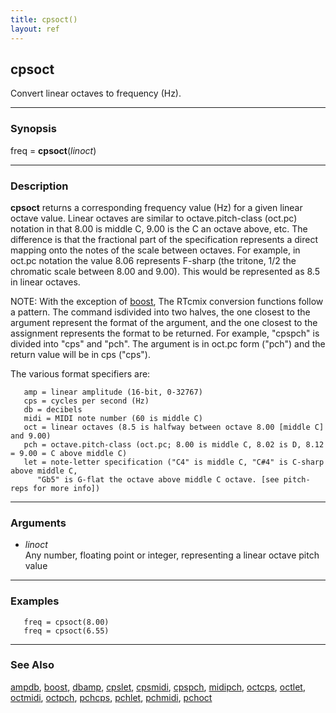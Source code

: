 ```yaml
---
title: cpsoct()
layout: ref
---
```


## cpsoct

Convert linear octaves to frequency (Hz).

-----

### Synopsis

freq = **cpsoct**(*linoct*)

-----

### Description

**cpsoct** returns a corresponding frequency value (Hz) for a given
linear octave value. Linear octaves are similar to octave.pitch-class
(oct.pc) notation in that 8.00 is middle C, 9.00 is the C an octave
above, etc. The difference is that the fractional part of the
specification represents a direct mapping onto the notes of the scale
between octaves. For example, in oct.pc notation the value 8.06
represents F-sharp (the tritone, 1/2 the chromatic scale between 8.00
and 9.00). This would be represented as 8.5 in linear octaves.

NOTE: With the exception of [boost](boost.html), The RTcmix conversion
functions follow a pattern. The command isdivided into two halves, the
one closest to the argument represent the format of the argument, and
the one closest to the assignment represents the format to be returned.
For example, "cpspch" is divided into "cps" and "pch". The argument is
in oct.pc form ("pch") and the return value will be in cps ("cps").

The various format specifiers are:

``` 
   amp = linear amplitude (16-bit, 0-32767)
   cps = cycles per second (Hz)
   db = decibels
   midi = MIDI note number (60 is middle C)
   oct = linear octaves (8.5 is halfway between octave 8.00 [middle C] and 9.00)
   pch = octave.pitch-class (oct.pc; 8.00 is middle C, 8.02 is D, 8.12 = 9.00 = C above middle C)
   let = note-letter specification ("C4" is middle C, "C#4" is C-sharp above middle C,
      "Gb5" is G-flat the octave above middle C octave. [see pitch-reps for more info])
```

-----

### Arguments

  - *linoct*  
    Any number, floating point or integer, representing a linear octave
    pitch value

-----

### Examples

``` 
   freq = cpsoct(8.00)
   freq = cpsoct(6.55)
```

-----

### See Also

[ampdb](ampdb.html), [boost](boost.html), [dbamp](dbamp.html),
[cpslet](cpslet.html), [cpsmidi](cpsmidi.html), [cpspch](cpspch.html),
[midipch](midipch.html), [octcps](octcps.html), [octlet](octlet.html),
[octmidi](octmidi.html), [octpch](octpch.html), [pchcps](pchcps.html),
[pchlet](pchlet.html), [pchmidi](pchmidi.html), [pchoct](pchoct.html)
